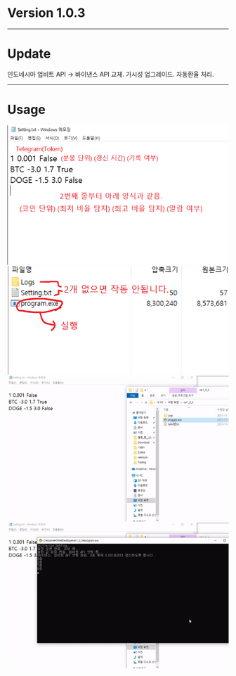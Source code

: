 # Version 1.0.3

---

# Update
인도네시아 업비트 API -> 바이낸스 API 교체.
가시성 업그레이드.
자동환율 처리.

---

# Usage
![1](./1.png)
![2](./2.png)
![3](./3.gif)
![4](./4.gif)

